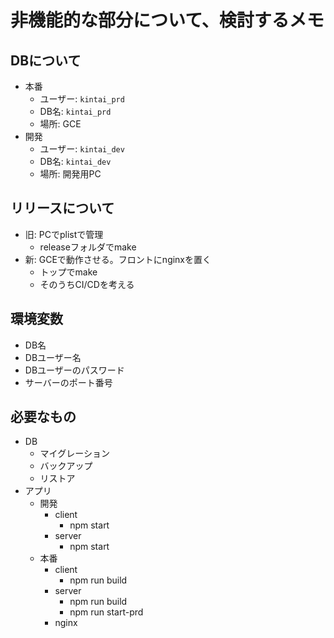 # 非機能的な部分について、検討するメモ

## DBについて

- 本番
  - ユーザー: `kintai_prd`
  - DB名: `kintai_prd`
  - 場所: GCE
- 開発
  - ユーザー: `kintai_dev`
  - DB名: `kintai_dev`
  - 場所: 開発用PC

## リリースについて

- 旧: PCでplistで管理
  - releaseフォルダでmake
- 新: GCEで動作させる。フロントにnginxを置く
  - トップでmake
  - そのうちCI/CDを考える

## 環境変数

- DB名
- DBユーザー名
- DBユーザーのパスワード
- サーバーのポート番号

## 必要なもの

- DB
  - マイグレーション
  - バックアップ
  - リストア
- アプリ
  - 開発
    - client
      - npm start
    - server
      - npm start
  - 本番
    - client
      - npm run build
    - server
      - npm run build
      - npm run start-prd
    - nginx
